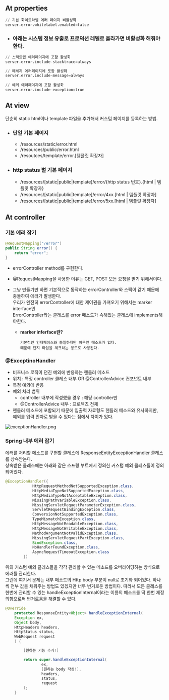 ## At properties

```s
// 기본 화이트라벨 에러 페이지 비활성화 
server.error.whitelabel.enabled=false
``` 

- ### 아래는 시스템 정보 유출로 프로덕션 레벨로 올라가면 비활성화 해줘야 한다.

```s
// 스택트랩 에러페이지에 포함 활성화 
server.error.include-stacktrace=always

// 메세지 에러페이지에 포함 활성화 
server.error.include-message=always
    
// 예외 에러페이지에 포함 활성화 
server.error.include-exception=true
```

## At view

단순히 static html이나 template 파일을 추가해서 커스텀 페이지를 등록하는 방법.

- ### 단일 기본 페이지
    * /resources/static/error.html
    * /resources/public/error.html
    * /resoutces/template/error.[템플릿 확장자]

- ### http status 별 기본 페이지
    * /resources/[static|public|template]/error/{http status 번호}.{html | 템플릿 확장자}
    * /resources/[static|public|template]/error/4xx.[html | 템플릿 확장자]
    * /resources/[static|public|template]/error/5xx.[html | 템플릿 확장자]

## At controller


### 기본 에러 잡기

```java
@RequestMapping("/error") 
public String error() {
    return "error";
}
```
- errorController method를 구현한다.
- @RequestMapping을 사용한 이유는 GET, POST 모든 요청을 받기 위해서이다. 
- 그냥 만들기만 하면 기본적으로 동작하는 errorController와 스팩이 같기 때문에 충돌하여 에러가 발생한다.  
우리가 완전히 errorController에 대한 제어권을 가져오기 위해서는 marker interface인   
ErrorController라는 클레스를 error 메소드가 속해있는 클레스에 implements해야한다. 

    - **marker inferface란?**
    
        ```
        기본적인 인터페이스와 동일하지만 아무런 메소드가 없다.
        때문에 단지 타입을 체크하는 용도로 사용된다.
        ```

### @ExceptinoHandler

- 비즈니스 로직이 던진 예외에 반응하는 핸들러 메소드
- 위치 : 특정 controller 클레스 내부 OR @ControllerAdvice 컨포넌트 내부
- 특정 예외에 반응
- 예외 처리 범위
    - controller 내부에 작성했을 경우 : 해당 controller만
    - @ControllerAdvice 내부 : 프로젝츠 전체
- 핸들러 메소드에 포함되기 때문에 입출력 자료형도 핸들러 메소드와 유사하지만,   
예외를 입력 인자로 받을 수 있다는 점에서 차이가 있다.

![exceptionHandler.png](img/exceptionHandler.png)


### Spring 내부 에러 잡기

에러를 처리할 메소드를 구현할 클레스에 ResponseEntityExceptionHandler 클레스를 상속받는다.  
상속받은 클레스에는 아래와 같은 스프링 부트에서 정의한 커스텀 예외 클레스들이 정의되어있다.
```java
@ExceptionHandler({
			HttpRequestMethodNotSupportedException.class,
			HttpMediaTypeNotSupportedException.class,
			HttpMediaTypeNotAcceptableException.class,
			MissingPathVariableException.class,
			MissingServletRequestParameterException.class,
			ServletRequestBindingException.class,
			ConversionNotSupportedException.class,
			TypeMismatchException.class,
			HttpMessageNotReadableException.class,
			HttpMessageNotWritableException.class,
			MethodArgumentNotValidException.class,
			MissingServletRequestPartException.class,
			BindException.class,
			NoHandlerFoundException.class,
			AsyncRequestTimeoutException.class
		})
```
위의 커스텀 예외 클레스들을 각각 관리할 수 있는 메소드를 오버라이딩하는 방식으로 에러를 관리한다.  
그런데 여기서 문제는 내부 메소드의 Http body 부분이 null로 초기화 되어있다. 
하나씩 전부 값을 채워주는 방법도 있겠지만 너무 번거로운 방법이다. 
따라서 모든 클레스를 한번에 관리할 수 있는 handleExceptionInternal이라는 이름의 메소드를 
딱 한번 제정의함으로써 번거로움을 해결할 수 있다.

```java
@Override
    protected ResponseEntity<Object> handleExceptionInternal(
    Exception ex,
    Object body,
    HttpHeaders headers,
    HttpStatus status,
    WebRequest request
    ) {

        [원하는 기능 추가!]

        return super.handleExceptionInternal(
                ex,
                [원하는 body 작성!],
                headers,
                status,
                request
        );
    }
```
